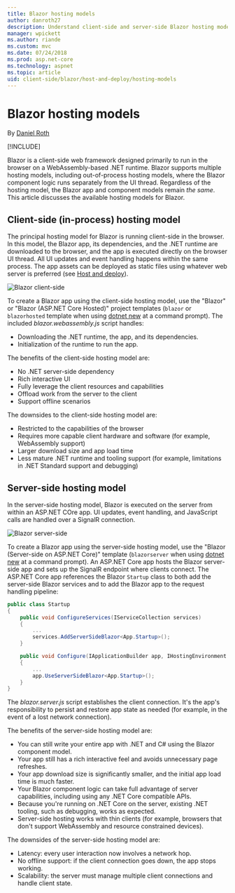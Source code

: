```yaml
---
title: Blazor hosting models
author: danroth27
description: Understand client-side and server-side Blazor hosting models.
manager: wpickett
ms.author: riande
ms.custom: mvc
ms.date: 07/24/2018
ms.prod: asp.net-core
ms.technology: aspnet
ms.topic: article
uid: client-side/blazor/host-and-deploy/hosting-models
---
```

# Blazor hosting models

By [Daniel Roth](https://github.com/danroth27)

[!INCLUDE[](~/includes/blazor-preview-notice.md)]

Blazor is a client-side web framework designed primarily to run in the browser on a WebAssembly-based .NET runtime. Blazor supports multiple hosting models, including out-of-process hosting models, where the Blazor component logic runs separately from the UI thread. Regardless of the hosting model, the Blazor app and component models remain *the same*. This article discusses the available hosting models for Blazor.

## Client-side (in-process) hosting model

The principal hosting model for Blazor is running client-side in the browser. In this model, the Blazor app, its dependencies, and the .NET runtime are downloaded to the browser, and the app is executed directly on the browser UI thread. All UI updates and event handling happens within the same process. The app assets can be deployed as static files using whatever web server is preferred (see [Host and deploy](xref:client-side/blazor/host-and-deploy/index)).

![Blazor client-side](https://user-images.githubusercontent.com/1874516/43042852-998bb680-8d3b-11e8-9d39-adf8d3d77360.png)

To create a Blazor app using the client-side hosting model, use the "Blazor" or "Blazor (ASP.NET Core Hosted)" project templates (`blazor` or `blazorhosted` template when using [dotnet new](/dotnet/core/tools/dotnet-new) at a command prompt). The included *blazor.webassembly.js* script handles:

* Downloading the .NET runtime, the app, and its dependencies.
* Initialization of the runtime to run the app. 

The benefits of the client-side hosting model are:

* No .NET server-side dependency
* Rich interactive UI
* Fully leverage the client resources and capabilities
* Offload work from the server to the client
* Support offline scenarios

The downsides to the client-side hosting model are:

* Restricted to the capabilities of the browser
* Requires more capable client hardware and software (for example, WebAssembly support)
* Larger download size and app load time
* Less mature .NET runtime and tooling support (for example, limitations in .NET Standard support and debugging)

## Server-side hosting model

In the server-side hosting model, Blazor is executed on the server from within an ASP.NET COre app. UI updates, event handling, and JavaScript calls are handled over a SignalR connection.

![Blazor server-side](https://user-images.githubusercontent.com/1874516/43042867-eaa8bb76-8d3b-11e8-8f1d-60768f86f710.png)

To create a Blazor app using the server-side hosting model, use the "Blazor (Server-side on ASP.NET Core)" template (`blazorserver` when using [dotnet new](/dotnet/core/tools/dotnet-new) at a command prompt). An ASP.NET Core app hosts the Blazor server-side app and sets up the SignalR endpoint where clients connect. The ASP.NET Core app references the Blazor `Startup` class to both add the server-side  Blazor services and to add the Blazor app to the request handling pipeline:

```csharp
public class Startup
{
    public void ConfigureServices(IServiceCollection services)
    {
        ...
        services.AddServerSideBlazor<App.Startup>();
    }

    public void Configure(IApplicationBuilder app, IHostingEnvironment env)
    {
        ...
        app.UseServerSideBlazor<App.Startup>();
    }
}
```

The *blazor.server.js* script establishes the client connection. It's the app's responsibility to persist and restore app state as needed (for example, in the event of a lost network connection).

The benefits of the server-side hosting model are:

* You can still write your entire app with .NET and C# using the Blazor component model.
* Your app still has a rich interactive feel and avoids unnecessary page refreshes.
* Your app download size is significantly smaller, and the initial app load time is much faster.
* Your Blazor component logic can take full advantage of server capabilities, including using any .NET Core compatible APIs.
* Because you're running on .NET Core on the server, existing .NET tooling, such as debugging, works as expected.
* Server-side hosting works with thin clients (for example, browsers that don't support WebAssembly and resource constrained devices).

The downsides of the server-side hosting model are:

* Latency: every user interaction now involves a network hop.
* No offline support: if the client connection goes down, the app stops working.
* Scalability: the server must manage multiple client connections and handle client state.
